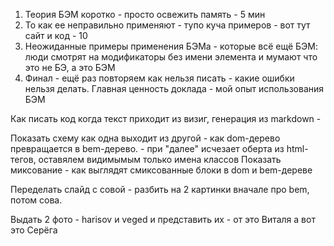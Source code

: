 1. Теория БЭМ коротко - просто освежить память - 5 мин
2. То как ее неправильно применяют - тупо куча примеров - вот тут сайт и код - 10
3. Неожиданные примеры применения БЭМа - которые всё ещё БЭМ: люди смотрят на модификаторы без имени элемента и мумают что это не БЭ, а это БЭМ
4. Финал - ещё раз повторяем как нельзя писать - какие ошибки нельзя делать.
Главная ценность доклада - мой опыт использования БЭМ

Как писать код когда текст приходит из визиг, генерация из markdown - 

Показать схему как одна выходит из другой - как dom-дерево превращается в bem-дерево. - при "далее" исчезает оберта из html-тегов, оставялем видимымым только имена классов
Показать миксование - как выглядят смиксованные блоки в dom и bem-дереве

Переделать слайд с совой - разбить на 2 картинки вначале про bem, потом сова.

Выдать 2 фото - harisov и veged и представить их - от это Виталя а вот это Серёга
